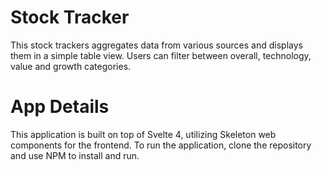# Stock Tracker

This stock trackers aggregates data from various sources and displays them in a simple table view. Users can filter between overall, technology, value and growth categories.

# App Details

This application is built on top of Svelte 4, utilizing Skeleton web components for the frontend. To run the application, clone the repository and use NPM to install and run. 